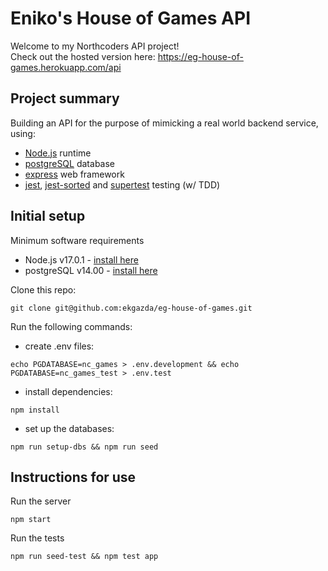 # Eniko's House of Games API

Welcome to my Northcoders API project!\
Check out the hosted version here: https://eg-house-of-games.herokuapp.com/api

## Project summary

Building an API for the purpose of mimicking a real world backend service, using:
- [Node.js](https://nodejs.org/en/) runtime 
- [postgreSQL](https://www.postgresql.org/) database 
- [express](https://expressjs.com/) web framework 
- [jest](https://jestjs.io/), [jest-sorted](https://www.npmjs.com/package/jest-sorted) and [supertest](https://www.npmjs.com/package/supertest) testing (w/ TDD)

## Initial setup

Minimum software requirements
- Node.js v17.0.1 - [install here](https://nodejs.dev/learn/how-to-install-nodejs)
- postgreSQL v14.00 - [install here](https://www.postgresql.org/download/)

Clone this repo:

`git clone git@github.com:ekgazda/eg-house-of-games.git`

Run the following commands:

- create .env files:

`echo PGDATABASE=nc_games > .env.development && echo PGDATABASE=nc_games_test > .env.test`

- install dependencies:

`npm install`

- set up the databases:

`npm run setup-dbs && npm run seed`

## Instructions for use

Run the server

`npm start`

Run the tests

`npm run seed-test && npm test app`


